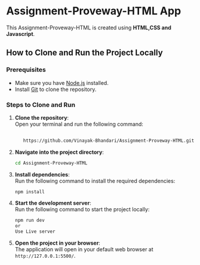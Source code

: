 
# Assignment-Proveway-HTML App

This Assignment-Proveway-HTML is created using **HTML,CSS and Javascript**. 

## How to Clone and Run the Project Locally

### Prerequisites
- Make sure you have [Node.js](https://nodejs.org/) installed.
- Install [Git](https://git-scm.com/) to clone the repository.

### Steps to Clone and Run

1. **Clone the repository**:  
   Open your terminal and run the following command:
   ```bash
     
      https://github.com/Vinayak-Bhandari/Assignment-Proveway-HTML.git
   ```

2. **Navigate into the project directory**:
   ```bash
   cd Assignment-Proveway-HTML
   ```

3. **Install dependencies**:  
   Run the following command to install the required dependencies:
   ```bash
   npm install
   ```

4. **Start the development server**:  
   Run the following command to start the project locally:
   ```bash
   npm run dev
   or
   Use Live server
   ```
  

5. **Open the project in your browser**:  
   The application will open in your default web browser at `http://127.0.0.1:5500/`.
